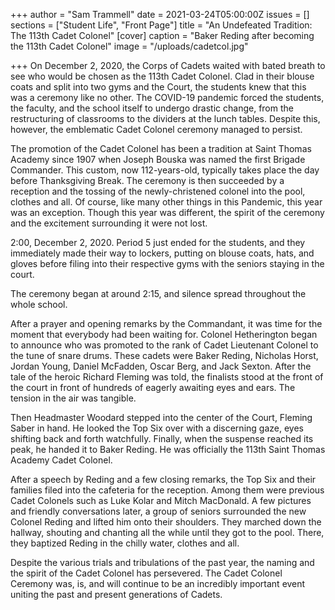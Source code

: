 +++
author = "Sam Trammell"
date = 2021-03-24T05:00:00Z
issues = []
sections = ["Student Life", "Front Page"]
title = "An Undefeated Tradition: The 113th Cadet Colonel"
[cover]
caption = "Baker Reding after becoming the 113th Cadet Colonel"
image = "/uploads/cadetcol.jpg"

+++
On December 2, 2020, the Corps of Cadets waited with bated breath to see who would be chosen as the 113th Cadet Colonel. Clad in their blouse coats and split into two gyms and the Court, the students knew that this was a ceremony like no other. The COVID-19 pandemic forced the students, the faculty, and the school itself to undergo drastic change, from the restructuring of classrooms to the dividers at the lunch tables. Despite this, however, the emblematic Cadet Colonel ceremony managed to persist.

The promotion of the Cadet Colonel has been a tradition at Saint Thomas Academy since 1907 when Joseph Bouska was named the first Brigade Commander. This custom, now 112-years-old, typically takes place the day before Thanksgiving Break. The ceremony is then succeeded by a reception and the tossing of the newly-christened colonel into the pool, clothes and all. Of course, like many other things in this Pandemic, this year was an exception. Though this year was different, the spirit of the ceremony and the excitement surrounding it were not lost.

2:00, December 2, 2020. Period 5 just ended for the students, and they immediately made their way to lockers, putting on blouse coats, hats, and gloves before filing into their respective gyms with the seniors staying in the court.

The ceremony began at around 2:15, and silence spread throughout the whole school.

After a prayer and opening remarks by the Commandant, it was time for the moment that everybody had been waiting for. Colonel Hetherington began to announce who was promoted to the rank of Cadet Lieutenant Colonel to the tune of snare drums. These cadets were Baker Reding, Nicholas Horst, Jordan Young, Daniel McFadden, Oscar Berg, and Jack Sexton. After the tale of the heroic Richard Fleming was told, the finalists stood at the front of the court in front of hundreds of eagerly awaiting eyes and ears. The tension in the air was tangible.

Then Headmaster Woodard stepped into the center of the Court, Fleming Saber in hand. He looked the Top Six over with a discerning gaze, eyes shifting back and forth watchfully. Finally, when the suspense reached its peak, he handed it to Baker Reding. He was officially the 113th Saint Thomas Academy Cadet Colonel.

After a speech by Reding and a few closing remarks, the Top Six and their families filed into the cafeteria for the reception. Among them were previous Cadet Colonels such as Luke Kolar and Mitch MacDonald. A few pictures and friendly conversations later, a group of seniors surrounded the new Colonel Reding and lifted him onto their shoulders. They marched down the hallway, shouting and chanting all the while until they got to the pool. There, they baptized Reding in the chilly water, clothes and all.

Despite the various trials and tribulations of the past year, the naming and the spirit of the Cadet Colonel has persevered. The Cadet Colonel Ceremony was, is, and will continue to be an incredibly important event uniting the past and present generations of Cadets.
